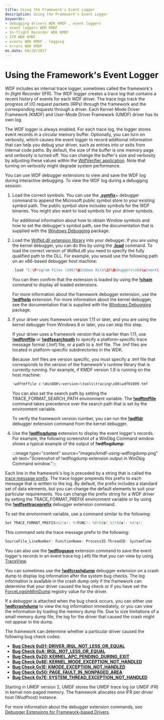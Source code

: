 ```yaml
---
title: Using the Framework's Event Logger
description: Using the Framework's Event Logger
keywords:
- debugging drivers WDK KMDF , event loggers
- event loggers WDK KMDF
- In-flight Recorder WDK KMDF
- IFR WDK KMDF
- events WDK KMDF , logging
- errors WDK KMDF
ms.date: 04/20/2017
---
```


# Using the Framework's Event Logger


WDF includes an internal trace logger, sometimes called the framework's *In-flight Recorder* (IFR). The WDF logger creates a trace log that contains a recent history of events for each WDF driver. The trace logs track the progress of I/O request packets (IRPs) through the framework and the corresponding requests through a driver. Each Kernel-Mode Driver Framework (KMDF) and User-Mode Driver Framework (UMDF) driver has its own log.

The WDF logger is always enabled. For each trace log, the logger stores event records in a circular memory buffer. Optionally, you can turn on verbosity, which causes the event logger to record additional information that can help you debug your driver, such as entries into or exits from internal code paths. By default, the size of the buffer is one memory page and verbosity is turned off. You can change the buffer's size and verbosity by adjusting these values within the [WdfVerifier application](../devtest/wdf-verifier-control-application.md). Note that turning on verbosity might degrade system performance.

You can use WDF debugger extensions to view and save the WDF log during interactive debugging. To view the WDF log during a debugging session:

1.  Load the correct symbols. You can use the [**.symfix**](../debuggercmds/-symfix--set-symbol-store-path-.md)+ debugger command to append the Microsoft public symbol store to your existing symbol path. The public symbol store includes symbols for the WDF binaries. You might also want to load symbols for your driver symbols.

    For additional information about how to obtain Window symbols and how to set the debugger's symbol path, see the documentation that is supplied with the [Windows Debugging](../debugger/index.md) package.

2.  Load the [Wdfkd.dll extension library](debugger-extensions-for-kmdf-drivers.md) into your debugger. If you are using the kernel debugger, you can do this by using the [**.load**](../debuggercmds/-load---loadby--load-extension-dll-.md) command. To load the correct version of Wdfkd.dll you need to specify the fully qualified path to the DLL. For example, you would use the following path on an x86-based debugger host machine:

    ```cpp
    .load "C:\Program Files (x86)\Windows Kits\10\Debuggers\x64\winext\wdfkd.dll"
    ```

    You can then confirm that the extension is loaded by using the [**!chain**](../debuggercmds/-chain--list-debugger-extensions-.md) command to display all loaded extensions.

    For more information about the framework debugger extension, use the [**!wdfhelp**](../debuggercmds/-wdfkd-wdfhelp.md) extension. For more information about the kernel debugger, see the documentation that is supplied with the [Windows Debugging](../debugger/index.md) package.

3.  If your driver uses framework version 1.11 or later, and you are using the kernel debugger from Windows 8 or later, you can skip this step.

    If your driver uses a framework version that is earlier than 1.11, use [**!wdftmffile**](../debuggercmds/-wdfkd-wdftmffile.md) or [**!wdfsearchpath**](../debuggercmds/-wdfkd-wdfsearchpath.md) to specify a platform-specific trace message format (.tmf) file, or a path to a .tmf file. The .tmf files are located in platform-specific subdirectories in the WDK.

    Because .tmf files are version specific, you must specify a .tmf file that corresponds to the version of the framework's runtime library that is currently running. For example, if KMDF version 1.9 is running on the host machine:

    ```cpp
    !wdftmffile c:\WinDDK\<version>\tools\tracing\x86\wdf01009.tmf
    ```

    You can also set the search path by setting the TRACE\_FORMAT\_SEARCH\_PATH environment variable. The [**!wdftmffile**](../debuggercmds/-wdfkd-wdftmffile.md) command takes precedence over the search path that is set by the environment variable.

    To verify the framework version number, you can run the [**!wdfldr**](../debuggercmds/-wdfkd-wdfldr.md) debugger extension command from the kernel debugger.

4.  Use the [**!wdflogdump**](../debuggercmds/-wdfkd-wdflogdump.md) extension to display the event logger's records. For example, the following screenshot of a WinDbg Command window shows a typical example of the output of **!wdflogdump**:

    :::image type="content" source="images/kmdf-using-wdflogdump.png" alt-text="Screenshot of !wdflogdump extension output in WinDbg Command window.":::

Each line in the framework's log is preceded by a string that is called the [trace message prefix](../devtest/trace-message-prefix.md). The trace logger prepends this prefix to each message that is written to the log. By default, the prefix includes a standard set of data elements, but you can change the default elements to suit your particular requirements. You can change the prefix string for a WDF driver by setting the TRACE\_FORMAT\_PREFIX environment variable or by using the [**!wdfsettraceprefix**](../debuggercmds/-wdfkd-wdfsettraceprefix.md) debugger extension command.

To set the environment variable, use a command similar to the following:

```cpp
Set TRACE_FORMAT_PREFIX=%2!s!: %!FUNC!: %8!04x!.%3!04x!: %4!s!:
```

This command sets the trace message prefix to the following:

```cpp
SourceFile_LineNumber: FunctionName: ProcessID.ThreadID: SystemTime
```

You can also use the [**!wdflogsave**](../debuggercmds/-wdfkd-wdflogsave.md) extension command to save the event logger's records in an event trace log (.etl) file that you can view by using [TraceView](../devtest/traceview.md).

You can sometimes use the [**!wdfcrashdump**](../debuggercmds/-wdfkd-wdfcrashdump.md) debugger extension on a crash dump to display log information after the system bug checks. The log information is available in the crash dump only if the framework can determine that your driver caused the bug check or if you have set the [ForceLogsInMiniDump](registry-values-for-debugging-kmdf-drivers.md) registry value for the driver.

If a debugger is attached when the bug check occurs, you can either use [**!wdfcrashdump**](../debuggercmds/-wdfkd-wdfcrashdump.md) to view the log information immediately, or you can view the information by loading the memory dump file. Due to size limitations of a small memory dump file, the log for the driver that caused the crash might not appear in the dump.

The framework can determine whether a particular driver caused the following bug check codes:

-   [**Bug Check 0xD1: DRIVER\_IRQL\_NOT\_LESS\_OR\_EQUAL**](../debugger/bug-check-0xd1--driver-irql-not-less-or-equal.md)
-   [**Bug Check 0xA: IRQL\_NOT\_LESS\_OR\_EQUAL**](../debugger/bug-check-0xa--irql-not-less-or-equal.md)
-   [**Bug Check 0x20: KERNEL\_APC\_PENDING\_DURING\_EXIT**](../debugger/bug-check-0x20--kernel-apc-pending-during-exit.md)
-   [**Bug Check 0x8E: KERNEL\_MODE\_EXCEPTION\_NOT\_HANDLED**](../debugger/bug-check-0x8e--kernel-mode-exception-not-handled.md)
-   [**Bug Check 0x1E: KMODE\_EXCEPTION\_NOT\_HANDLED**](../debugger/bug-check-0x1e--kmode-exception-not-handled.md)
-   [**Bug Check 0x50: PAGE\_FAULT\_IN\_NONPAGED\_AREA**](../debugger/bug-check-0x50--page-fault-in-nonpaged-area.md)
-   [**Bug Check 0x7E: SYSTEM\_THREAD\_EXCEPTION\_NOT\_HANDLED**](../debugger/bug-check-0x7e--system-thread-exception-not-handled.md)

Starting in UMDF version 2, UMDF stores the UMDF trace log (or UMDF *IFR*) in kernel non-paged memory. The framework allocates one IFR per driver host (Wudfhost) instance.

For more information about the debugger extension commands, see [Debugger Extensions for Framework-based Drivers](debugger-extensions-for-kmdf-drivers.md).

 


